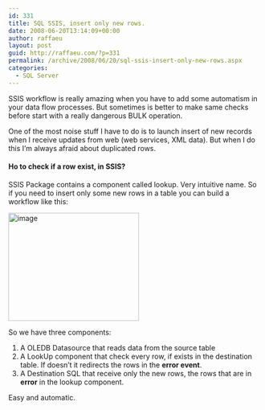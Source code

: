 ```yaml
---
id: 331
title: SQL SSIS, insert only new rows.
date: 2008-06-20T13:14:09+00:00
author: raffaeu
layout: post
guid: http://raffaeu.com/?p=331
permalink: /archive/2008/06/20/sql-ssis-insert-only-new-rows.aspx
categories:
  - SQL Server
---
```

SSIS workflow is really amazing when you have to add some automatism in your data flow processes. But sometimes is better to make same checks before start with a really dangerous BULK operation.

One of the most noise stuff I have to do is to launch insert of new records when I receive updates from web (web services, XML data). But when I do this I&#8217;m always afraid about duplicated rows.

#### Ho to check if a row exist, in SSIS?

SSIS Package contains a component called lookup. Very intuitive name. So if you need to insert only some new rows in a table you can build a workflow like this:

<a href="http://raffaeu.com/wp-content/uploads/2013/03/8ea3ec7b-8f89-4459-b2c7-2987939a12b8image_2.png" rel="lightbox"><img style="border-top-width: 0px; border-left-width: 0px; border-bottom-width: 0px; border-right-width: 0px" height="215" alt="image" src="http://raffaeu.com/wp-content/uploads/2013/03/4a7056a3-b26e-43a1-8dec-e837e647a9c2image_thumb.png" width="260" border="0" /></a> 

So we have three components:

  1. A OLEDB Datasource that reads data from the source table
  2. A LookUp component that check every row, if exists in the destination table. If doesn&#8217;t it redirects the rows in the **error event**.
  3. A Destination SQL that receive only the new rows, the rows that are in **error** in the lookup component.

Easy and automatic.